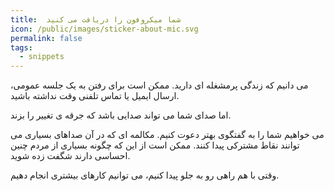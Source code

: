```yaml
---
title:  شما میکروفون را دریافت می کنید
icon: /public/images/sticker-about-mic.svg
permalink: false
tags:
  - snippets
---
```


می دانیم که زندگی پرمشغله ای دارید. ممکن است برای رفتن به یک جلسه عمومی، ارسال ایمیل یا تماس تلفنی وقت نداشته باشید.

اما صدای شما می تواند صدایی باشد که جرقه ی تغییر را بزند.

می خواهیم شما را به گفتگوی بهتر دعوت کنیم. مکالمه ای که در آن صداهای بسیاری می توانند نقاط مشترکی پیدا کنند. ممکن است از این که چگونه بسیاری از مردم چنین احساسی دارند شگفت زده شوید.

وقتی با هم راهی رو به جلو پیدا کنیم، می توانیم کارهای بیشتری انجام دهیم.
